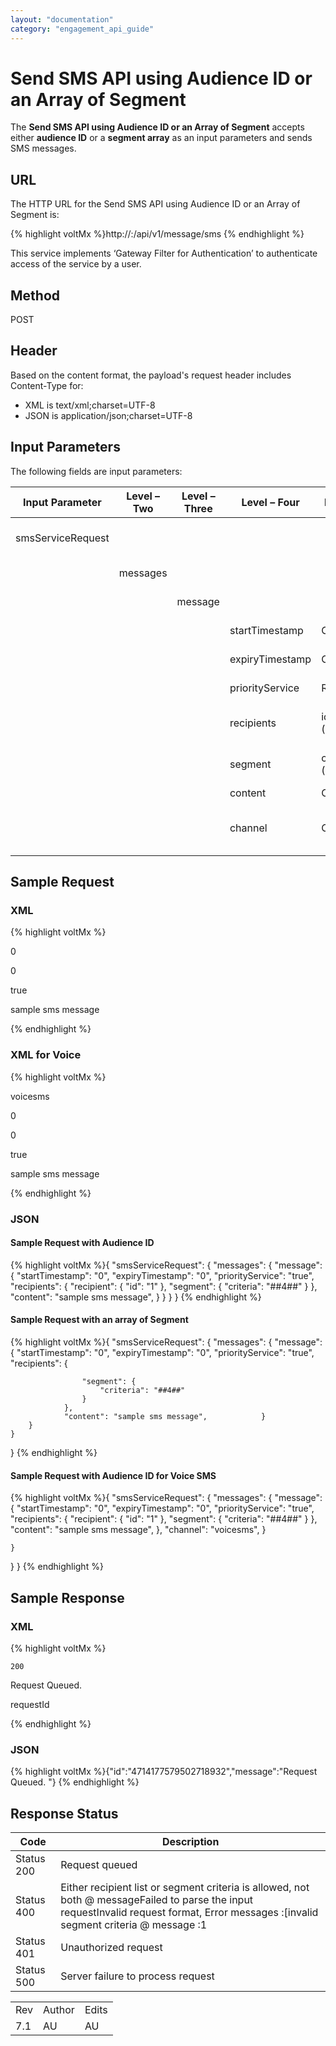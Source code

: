 ```yaml
---
layout: "documentation"
category: "engagement_api_guide"
---
```

                            


Send SMS API using Audience ID or an Array of Segment
=====================================================

The **Send SMS API using Audience ID or an Array of Segment** accepts either **audience ID** or a **segment array** as an input parameters and sends SMS messages.

URL
---

The HTTP URL for the Send SMS API using Audience ID or an Array of Segment is:

{% highlight voltMx %}http://<host or ip>:<port>/api/v1/message/sms
{% endhighlight %}

This service implements ‘Gateway Filter for Authentication’ to authenticate access of the service by a user.

Method
------

POST

Header
------

Based on the content format, the payload's request header includes Content-Type for:

*   XML is text/xml;charset=UTF-8
*   JSON is application/json;charset=UTF-8

Input Parameters
----------------

The following fields are input parameters:

  
| Input Parameter | Level – Two | Level – Three | Level – Four | Required | Type | Description |
| --- | --- | --- | --- | --- | --- | --- |
| smsServiceRequest |   |   |   |   |   | An array of smsServiceRequest objects |
|   | messages |   |   |   |   | An array of messages objects |
|   |   | message |   |   |   | An array of message objects |
|   |   |   | startTimestamp | Optional | string | Time relative to a starting point |
|   |   |   | expiryTimestamp | Optional | string | Time relative to an ending point |
|   |   |   | priorityService | Required | boolean | If priority service or not |
|   |   |   | recipients | id (Optional) |   | An array of recipients objects: -id |
|   |   |   | segment | criteria (Required) |   | An array of segment objects: criteria |
|   |   |   | content | Optional | string | SMS description |
|   |   |   | channel | Optional | string | Used to define type of SMS. For example Voice SMS or Text SMS. |

Sample Request
--------------

### XML  

{% highlight voltMx %}

<smsServiceRequest>

<messages>

<message>

<startTimestamp>0</startTimestamp>

<expiryTimestamp>0</expiryTimestamp>

<priorityService>true</priorityService>

<recipients>

<recipient id="1"/>

<segment criteria="##1##"/>

</recipients>

<content>sample sms message</content>

</message>

</messages>

</smsServiceRequest>


{% endhighlight %}

### XML for Voice

{% highlight voltMx %}

<smsServiceRequest>

<messages>

<message>

<channel>voicesms</channel>

<startTimestamp>0</startTimestamp>

<expiryTimestamp>0</expiryTimestamp>

<priorityService>true</priorityService>

<recipients>

<recipient id="1"/>

<segment criteria="##1##"/>

</recipients>

<content>sample sms message</content>

</message>

</messages>

</smsServiceRequest>


{% endhighlight %}

### JSON

#### Sample Request with Audience ID

{% highlight voltMx %}{
  "smsServiceRequest": {
    "messages": {
      "message": {
        "startTimestamp": "0",
        "expiryTimestamp": "0",
        "priorityService": "true",
        "recipients": {
          "recipient": {
            "id": "1"
          },
          "segment": {
            "criteria": "##4##"
          }
        },
        "content": "sample sms message",
	  }
    }
  }
}
{% endhighlight %}

#### Sample Request with an array of Segment

{% highlight voltMx %}{
	"smsServiceRequest": {
		"messages": {
			"message": {
				"startTimestamp": "0",
				"expiryTimestamp": "0",
				"priorityService": "true",
				"recipients": {

					"segment": {
						"criteria": "##4##"
					}
				},
				"content": "sample sms message",			}
		}
	}
}
{% endhighlight %}

#### Sample Request with Audience ID for Voice SMS

{% highlight voltMx %}{
  "smsServiceRequest": {
    "messages": {
      "message": {
        "startTimestamp": "0",
        "expiryTimestamp": "0",
        "priorityService": "true",
        "recipients": {
          "recipient": {
            "id": "1"
          },
          "segment": {
            "criteria": "##4##"
          }
        },
        "content": "sample sms message",
	  },
        "channel": "voicesms",
	  }

    }
  }
}
{% endhighlight %}

Sample Response
---------------

### XML

{% highlight voltMx %}

<smsResponse>

<code>200</code>

<description>Request Queued. </description>

<id>requestId</id>

</smsResponse>


{% endhighlight %}

### JSON

{% highlight voltMx %}{"id":"4714177579502718932","message":"Request Queued. "}
{% endhighlight %}

Response Status
---------------

  
| Code | Description |
| --- | --- |
| Status 200 | Request queued |
| Status 400 | Either recipient list or segment criteria is allowed, not both @ messageFailed to parse the input requestInvalid request format, Error messages :\[invalid segment criteria @ message :1 |
| Status 401 | Unauthorized request |
| Status 500 | Server failure to process request |

<table class="TableStyle-RevisionTable" cellspacing="0" style="margin-left: 0;margin-right: auto;mc-table-style: url('../Resources/TableStyles/RevisionTable.css');" data-mc-conditions="Default.HTML"><colgroup><col class="TableStyle-RevisionTable-Column-Column1"> <col class="TableStyle-RevisionTable-Column-Column1"> <col class="TableStyle-RevisionTable-Column-Column1"></colgroup><tbody><tr class="TableStyle-RevisionTable-Body-Body1"><td class="TableStyle-RevisionTable-BodyE-Column1-Body1">Rev</td><td class="TableStyle-RevisionTable-BodyE-Column1-Body1">Author</td><td class="TableStyle-RevisionTable-BodyD-Column1-Body1">Edits</td></tr><tr class="TableStyle-RevisionTable-Body-Body1"><td class="TableStyle-RevisionTable-BodyB-Column1-Body1">7.1</td><td class="TableStyle-RevisionTable-BodyB-Column1-Body1">AU</td><td class="TableStyle-RevisionTable-BodyA-Column1-Body1">AU</td></tr></tbody></table>

